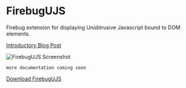 FirebugUJS
==========

Firebug extension for displaying Unobtrusive Javascript bound to DOM elements.

[Introductory Blog Post](http://remi.org/2009/01/06/using-firebug-to-debug-unobtrusive-javascript.html)

![FirebugUJS Screenshot](http://github.com/remi/firebug-ujs/raw/master/images/screenshot.png)

    more documentation coming soon

[Download FirebugUJS](http://github.com/remi/firebug-ujs/raw/master/firebug-ujs.xpi)
